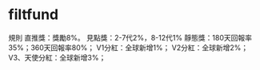 # filtfund
規則
    直推獎：獎勵8%。
    見點獎：2-7代2%，8-12代1%
    靜態獎：180天回報率35%；360天回報率80%；
    V1分紅：全球新增1%；
    V2分紅：全球新增2%；
    V3、天使分紅：全球新增3%；

